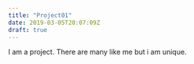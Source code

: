 ```yaml
---
title: "Project01"
date: 2019-03-05T20:07:09Z
draft: true
---
```


I am a project. There are many like me but i am unique.
